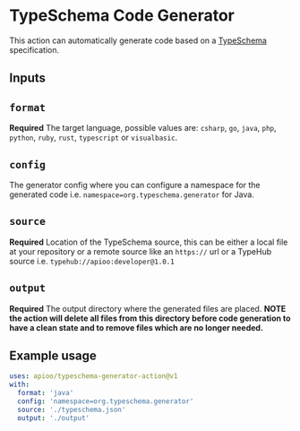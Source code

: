 # TypeSchema Code Generator

This action can automatically generate code based on a [TypeSchema](https://typeschema.org/) specification.

## Inputs

## `format`

**Required** The target language, possible values are: `csharp`, `go`, `java`, `php`, `python`, `ruby`, `rust`,
`typescript` or `visualbasic`.

## `config`

The generator config where you can configure a namespace for the generated code i.e.
`namespace=org.typeschema.generator` for Java.

## `source`

**Required** Location of the TypeSchema source, this can be either a local file at your repository or a remote source
like an `https://` url or a TypeHub source i.e. `typehub://apioo:developer@1.0.1`

## `output`

**Required** The output directory where the generated files are placed. **NOTE the action will delete all files from
this directory before code generation to have a clean state and to remove files which are no longer needed.**

## Example usage

```yaml
uses: apioo/typeschema-generator-action@v1
with:
  format: 'java'
  config: 'namespace=org.typeschema.generator'
  source: './typeschema.json'
  output: './output'
```